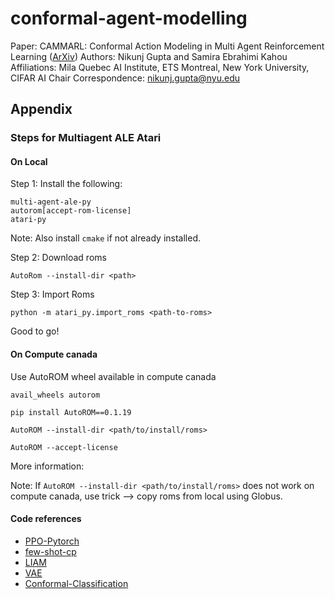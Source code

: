 # conformal-agent-modelling

Paper: CAMMARL: Conformal Action Modeling in Multi Agent Reinforcement Learning ([ArXiv]())
Authors: Nikunj Gupta and Samira Ebrahimi Kahou 
Affiliations: Mila Quebec AI Institute,  ETS Montreal, New York University, CIFAR AI Chair 
Correspondence: nikunj.gupta@nyu.edu 

## Appendix   
### Steps for Multiagent ALE Atari 
#### On Local 
Step 1: Install the following: 
```
multi-agent-ale-py
autorom[accept-rom-license]
atari-py
```
Note: Also install `cmake` if not already installed. 

Step 2: Download roms 
```
AutoRom --install-dir <path>
```

Step 3: Import Roms 
```
python -m atari_py.import_roms <path-to-roms> 
```

Good to go! 

#### On Compute canada 
Use AutoROM wheel available in compute canada 
```
avail_wheels autorom

pip install AutoROM==0.1.19 

AutoROM --install-dir <path/to/install/roms>

AutoROM --accept-license 

```

More information: 

Note: If `AutoROM --install-dir <path/to/install/roms>` does not work on compute canada, use trick --> copy roms from local using Globus. 

#### Code references 
- [PPO-Pytorch](https://github.com/nikhilbarhate99/PPO-PyTorch) 
- [few-shot-cp](https://github.com/ajfisch/few-shot-cp)
- [LIAM](https://github.com/uoe-agents/LIAM) 
- [VAE](https://github.com/AntixK/PyTorch-VAE/blob/master/models/vanilla_vae.py)
- [Conformal-Classification](https://github.com/aangelopoulos/conformal_classification) 
